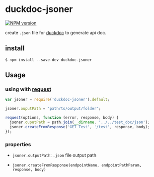 # duckdoc-jsoner

[![NPM version](https://img.shields.io/npm/v/duckdoc-jsoner.svg?style=flat-square)](https://npmjs.org/package/duckdoc-jsoner)

create `.json` file for [duckdoc](https://github.com/popodidi/duckdoc) to generate api doc.

## install
```
$ npm install --save-dev duckdoc-jsoner
```

## Usage

### using with [request](https://www.npmjs.com/package/request)

```js
var jsoner = require('duckdoc-jsoner').default;

jsoner.ouputPath = "path/to/output/folder";

request(options, function (error, response, body) {
  jsoner.ouputPath = path.join(__dirname, '../../test_doc/json');
  jsoner.createFromResponse('GET Test', '/test', response, body);
});
```

### properties
- `jsoner.outputPath`: `.json` file output path

- `jsoner.createFromResponse(endpointName, endpointPathParam, response, body)`